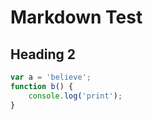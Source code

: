 # Markdown Test
## Heading 2

```js
var a = 'believe';
function b() {
    console.log('print');
}
```


